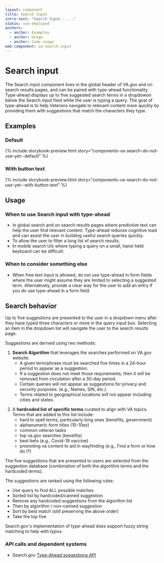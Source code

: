 ```yaml
---
layout: component
title: Search Input
intro-text: "Search Input......"
status: use-deployed
anchors:
  - anchor: Examples
  - anchor: Usage
  - anchor: Code usage
web-component: va-search-input
---
```


# Search input

<p class="va-introtext"> The Search input component lives in the global header of VA.gov and on search results pages, and can be paired with type-ahead functionality. Type-ahead displays up to five suggested search terms in a dropdowon below the Search input field while the user is typing a query. The goal of type-ahead is to help Veterans navigate to relevant content more quickly by providing them with suggestions that match the characters they type.</p>

## Examples

### Default

{% include storybook-preview.html story="components-va-search-do-not-use-yet--default" %}

### With button text

{% include storybook-preview.html story="components-va-search-do-not-use-yet--with-button-text" %}

## Usage

### When to use Search input with type-ahead

* In global search and on search results pages where predictive text can help the user find relevant content. Type-ahead reduces cognitive load and can assist the user in building useful search queries quickly.
* To allow the user to filter a long list of search results. 
* In mobile search UIs where typing a query on a small, hand-held keyboard can be difficult.

### When to consider something else

* When free text input is allowed, do not use type-ahead in form fields where the user might assume they are limited to selecting a suggested term. Alternatively, provide a clear way for the user to add an entry if you do use type-ahead in a form field.

## Search behavior

Up to five suggestions are presented to the user in a dropdown menu after they have typed three characters or more in the query input box. Selecting an item in the dropdown list will navigate the user to the search results page. 

Suggestions are derived using two methods:

1) **Search Algorithm** that leverages the searches performed on VA.gov website.
     - A given term/phrase must be searched five times in a 24-hour period to appear as a suggestion.
     - If a suggestion does not meet those requirements, then it will be removed from circulation after a 30-day period.
     - Certain queries will not appear as suggestions for privacy and security purposes. (e.g., Names, SIN, etc.)
     - Terms related to geographical locations will not appear including cities and states.

2. A **hardcoded list of specific terms** curated to align with VA topics. Terms that are added to this list include:
   - hard to spell terms, particularly long ones (benefits, government)
   - alphanumeric form titles (10-10ez)
   - common veteran tasks
   - top va.gov searches (benefits)
   - best bets (e.g., Covid-19 vaccine)
   - promoting va content to aid in wayfinding (e.g., Find a form or how do I?)

The five suggestions that are presented to users are selected from the suggestion database (combination of both the algorithm terms and the hardcoded terms).

The suggestions are ranked using the following rules:
* Use query to find ALL possible matches
* Sorted list by hardcoded/canned suggestion
* Remove any hardcoded suggestions from the algorithm list 
* Then by algorithm / non-canned suggestion
* Sort by best match (still preserving the above order)
* Take the top five

Search.gov's implementation of type-ahead does support fuzzy string matching to help with typos.

### API calls and dependent systems

* Search.gov  [Type-Ahead suggestions API](https://open.gsa.gov/api/searchgov-suggestions/)

<!-- ## Accessibility considerations -->

